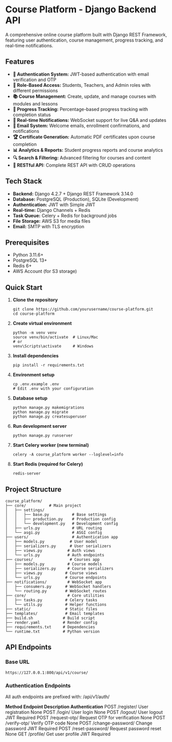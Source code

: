 # Course Platform - Django Backend API

<p>A comprehensive online course platform built with Django REST Framework, featuring user authentication, course management, progress tracking, and real-time notifications.</p>

## Features
- **🔐 Authentication System:** JWT-based authentication with email verification and OTP
- **👥 Role-Based Access:** Students, Teachers, and Admin roles with different permissions
- **📚 Course Management:** Create, update, and manage courses with modules and lessons
- **🎯 Progress Tracking:** Percentage-based progress tracking with completion status
- **💬 Real-time Notifications:** WebSocket support for live Q&A and updates
- **📧 Email System:** Welcome emails, enrollment confirmations, and notifications
- **🏆 Certificate Generation:** Automatic PDF certificates upon course completion
- **📊 Analytics & Reports:** Student progress reports and course analytics
- **🔍 Search & Filtering:** Advanced filtering for courses and content
- **📱 RESTful API:** Complete REST API with CRUD operations

## Tech Stack

- **Backend:** Django 4.2.7 + Django REST Framework 3.14.0
- **Database:** PostgreSQL (Production), SQLite (Development)
- **Authentication:** JWT with Simple JWT
- **Real-time:** Django Channels + Redis
- **Task Queue:** Celery + Redis for background jobs
- **File Storage:** AWS S3 for media files
- **Email:** SMTP with TLS encryption

##  Prerequisites

- Python 3.11.6+
- PostgreSQL 13+
- Redis 6+
- AWS Account (for S3 storage)

## Quick Start
1. **Clone the repository**
    ```
    git clone https://github.com/yourusername/course-platform.git
    cd course-platform
    ```

2. **Create virtual environment**
    ```
    python -m venv venv
    source venv/bin/activate  # Linux/Mac
    # or
    venv\Scripts\activate     # Windows

    ```

3. **Install dependencies**
    ```
    pip install -r requirements.txt
    ```

4. **Environment setup**
    ```
    cp .env.example .env
    # Edit .env with your configuration
    ```

5. **Database setup**
    ```
    python manage.py makemigrations
    python manage.py migrate
    python manage.py createsuperuser
    ```

6. **Run development server**
    ```
    python manage.py runserver
    ```

7. **Start Celery worker (new terminal)**
    ```
    celery -A course_platform worker --loglevel=info
    ```
8. **Start Redis (required for Celery)**
    ```
    redis-server
    ```

## Project Structure


    course_platform/
    ├── core/          # Main project
    │   ├── settings/
    │   │   ├── base.py          # Base settings
    │   │   ├── production.py    # Production config
    │   │   └── development.py   # Development config
    │   ├── urls.py              # URL routing
    │   └── asgi.py              # ASGI config
    ├── users/                   # Authentication app
    │   ├── models.py           # User model
    │   ├── serializers.py      # User serializers
    │   ├── views.py           # Auth views
    │   └── urls.py            # Auth endpoints
    ├── courses/                # Courses app
    │   ├── models.py          # Course models
    │   ├── serializers.py     # Course serializers
    │   ├── views.py          # Course views
    │   └── urls.py           # Course endpoints
    ├── notifications/         # WebSocket app
    │   ├── consumers.py      # WebSocket handlers
    │   └── routing.py        # WebSocket routes
    ├── core/                  # Core utilities
    │   ├── tasks.py          # Celery tasks
    │   └── utils.py          # Helper functions
    ├── static/               # Static files
    ├── templates/            # Email templates
    ├── build.sh             # Build script
    ├── render.yaml          # Render config
    ├── requirements.txt     # Dependencies
    └── runtime.txt          # Python version


## API Endpoints

### Base URL
```
https://127.0.0.1:800/api/v1/course/
```

### Authentication Endpoints

All auth endpoints are prefixed with: /api/v1/auth/

**Method	Endpoint	Description	Authentication**
 POST	/register/	User registration	None
 POST	/login/	User login	None
 POST	/logout/	User logout	JWT Required
 POST	/request-otp/	Request OTP for verification	None
 POST	/verify-otp/	Verify OTP code	None
 POST	/change-password/	Change password	JWT Required
 POST	/reset-password/	Request password reset	None
 GET	    /profile/	Get user profile	JWT Required


